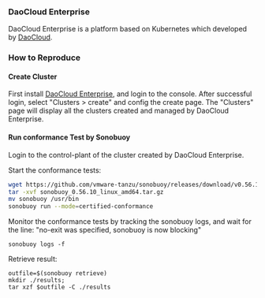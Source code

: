 ### DaoCloud Enterprise

DaoCloud Enterprise is a platform based on Kubernetes which developed by [DaoCloud](https://www.daocloud.io).

### How to Reproduce

#### Create Cluster

First install [DaoCloud Enterprise](https://docs.daocloud.io/zh/install/offline-install/), and login to the console.
After successful login, select "Clusters > create" and config the create page.
The "Clusters" page will display all the clusters created and managed by DaoCloud Enterprise.


#### Run conformance Test by Sonobuoy

Login to the control-plant of the cluster created by DaoCloud Enterprise.

Start the conformance tests:

```bash
wget https://github.com/vmware-tanzu/sonobuoy/releases/download/v0.56.10/sonobuoy_0.56.10_linux_amd64.tar.gz
tar -xvf sonobuoy_0.56.10_linux_amd64.tar.gz
mv sonobuoy /usr/bin
sonobuoy run --mode=certified-conformance

````

Monitor the conformance tests by tracking the sonobuoy logs, and wait for the line: "no-exit was specified, sonobuoy is now blocking"
```
sonobuoy logs -f

```

Retrieve result:

```
outfile=$(sonobuoy retrieve)
mkdir ./results;
tar xzf $outfile -C ./results
```